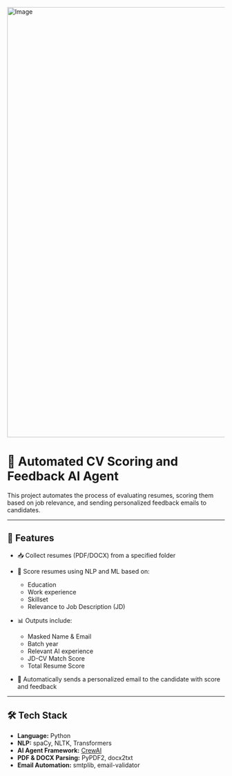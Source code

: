 <img width="997" alt="Image" src="https://github.com/user-attachments/assets/9be9fd4c-03db-4df2-a0c0-f230c3a5b9dd" />

# 🤖 Automated CV Scoring and Feedback AI Agent

This project automates the process of evaluating resumes, scoring them based on job relevance, and sending personalized feedback emails to candidates.

---

## 📌 Features

- 📥 Collect resumes (PDF/DOCX) from a specified folder
- 🧠 Score resumes using NLP and ML based on:
  - Education
  - Work experience
  - Skillset
  - Relevance to Job Description (JD)
    
- 📊 Outputs include:
  - Masked Name & Email
  - Batch year
  - Relevant AI experience
  - JD-CV Match Score
  - Total Resume Score
    
- 📧 Automatically sends a personalized email to the candidate with score and feedback

---

## 🛠️ Tech Stack

- **Language:** Python
- **NLP:** spaCy, NLTK, Transformers
- **AI Agent Framework:** [CrewAI](https://github.com/joaomdmoura/crewAI)
- **PDF & DOCX Parsing:** PyPDF2, docx2txt
- **Email Automation:** smtplib, email-validator

